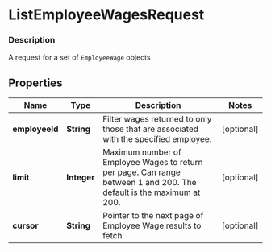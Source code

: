
# ListEmployeeWagesRequest

### Description

A request for a set of `EmployeeWage` objects

## Properties
Name | Type | Description | Notes
------------ | ------------- | ------------- | -------------
**employeeId** | **String** | Filter wages returned to only those that are associated with the specified employee. |  [optional]
**limit** | **Integer** | Maximum number of Employee Wages to return per page. Can range between 1 and 200. The default is the maximum at 200. |  [optional]
**cursor** | **String** | Pointer to the next page of Employee Wage results to fetch. |  [optional]



